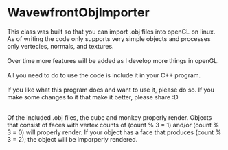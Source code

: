 # WavewfrontObjImporter
This class was built so that you can import .obj files into openGL on linux.<br>
As of writing the code only supports very simple objects and processes only vertecies, normals, and textures.<br><br>
Over time more features will be added as I develop more things in openGL.<br><br>
All you need to do to use the code is include it in your C++ program.<br><br>
If you like what this program does and want to use it, please do so. If you make some changes to it that make it better, please share :D
<br><br>
<p>
Of the included .obj files, the cube and monkey properly render. Objects that consist of faces with vertex counts of (count % 3 = 1) and/or (count % 3 = 0) will properly render. If your object has a face that produces (count % 3 = 2); the object will be imporperly rendered. 
</p>
